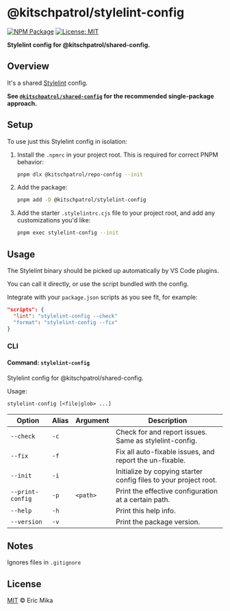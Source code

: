 <!--+ Warning: Content in HTML comment blocks generated by mdat on 2024-02-20 +-->

<!-- header -->

# @kitschpatrol/stylelint-config

[![NPM Package](https://img.shields.io/npm/v/@kitschpatrol/stylelint-config.svg)](https://npmjs.com/package/@kitschpatrol/stylelint-config)
[![License: MIT](https://img.shields.io/badge/License-MIT-yellow.svg)](https://opensource.org/licenses/MIT)

**Stylelint config for @kitschpatrol/shared-config.**

<!-- /header -->

## Overview

It's a shared [Stylelint](https://stylelint.io) config.

**See [`@kitschpatrol/shared-config`](https://www.npmjs.com/package/@kitschpatrol/shared-config) for the recommended single-package approach.**

## Setup

To use just this Stylelint config in isolation:

1. Install the `.npmrc` in your project root. This is required for correct PNPM behavior:

   ```sh
   pnpm dlx @kitschpatrol/repo-config --init
   ```

2. Add the package:

   ```sh
   pnpm add -D @kitschpatrol/stylelint-config
   ```

3. Add the starter `.stylelintrc.cjs` file to your project root, and add any customizations you'd like:

   ```sh
   pnpm exec stylelint-config --init
   ```

## Usage

The Stylelint binary should be picked up automatically by VS Code plugins.

You can call it directly, or use the script bundled with the config.

Integrate with your `package.json` scripts as you see fit, for example:

```json
"scripts": {
  "lint": "stylelint-config --check"
  "format": "stylelint-config --fix"
}
```

### CLI

<!-- cli-help -->

#### Command: `stylelint-config`

Stylelint config for @kitschpatrol/shared-config.

Usage:

```txt
stylelint-config [<file|glob> ...]
```

| Option           | Alias | Argument | Description                                                      |
| ---------------- | ----- | -------- | ---------------------------------------------------------------- |
| `--check`        | `-c`  |          | Check for and report issues. Same as stylelint-config.           |
| `--fix`          | `-f`  |          | Fix all auto-fixable issues, and report the un-fixable.          |
| `--init`         | `-i`  |          | Initialize by copying starter config files to your project root. |
| `--print-config` | `-p`  | `<path>` | Print the effective configuration at a certain path.             |
| `--help`         | `-h`  |          | Print this help info.                                            |
| `--version`      | `-v`  |          | Print the package version.                                       |

<!-- /cli-help -->

## Notes

Ignores files in `.gitignore`

<!-- license -->

## License

[MIT](license.txt) © Eric Mika

<!-- /license -->
